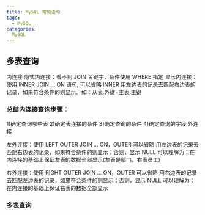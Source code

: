 ```yaml
---
title: MySQL 常用语句
tags:
  - MySQL
categories:
  MySQL
---
```


## 多表查询

内连接
隐式内连接：看不到 JOIN 关键字，条件使用 WHERE 指定
显示内连接：使用 INNER JOIN ... ON 语句, 可以省略 INNER
  用左边表的记录去匹配右边表的记录，如果符合条件的则显示。如：从表.外键=主表.主键
### 总结内连接查询步骤：

1)确定查询哪些表
2)确定表连接的条件
3)确定查询的条件
4)确定查询的字段
外连接

左外连接：使用 LEFT OUTER JOIN ... ON，OUTER 可以省略
 用左边表的记录去匹配右边表的记录，如果符合条件的则显示；否则，显示 NULL
可以理解为：在内连接的基础上保证左表的数据全部显示(左表是部门，右表员工)

右外连接：使用 RIGHT OUTER JOIN ... ON，OUTER 可以省略
用右边表的记录去匹配左边表的记录，如果符合条件的则显示；否则，显示 NULL
可以理解为：在内连接的基础上保证右表的数据全部显示
### 多表查询
  

